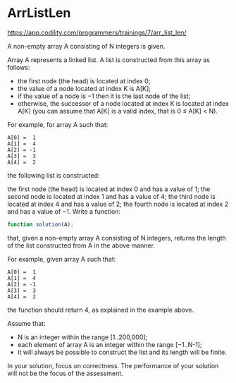 # ArrListLen

https://app.codility.com/programmers/trainings/7/arr_list_len/

A non-empty array A consisting of N integers is given.

Array A represents a linked list. A list is constructed from this array as follows:

- the first node (the head) is located at index 0;
- the value of a node located at index K is A[K];
- if the value of a node is −1 then it is the last node of the list;
- otherwise, the successor of a node located at index K is located at index A[K] (you can assume that A[K] is a valid index, that is 0 ≤ A[K] < N).

For example, for array A such that:

```
A[0] =  1
A[1] =  4
A[2] = -1
A[3] =  3
A[4] =  2
```

the following list is constructed:

the first node (the head) is located at index 0 and has a value of 1;
the second node is located at index 1 and has a value of 4;
the third node is located at index 4 and has a value of 2;
the fourth node is located at index 2 and has a value of −1.
Write a function:

```js
function solution(A);
```

that, given a non-empty array A consisting of N integers, returns the length of the list constructed from A in the above manner.

For example, given array A such that:

```
A[0] =  1
A[1] =  4
A[2] = -1
A[3] =  3
A[4] =  2
```
the function should return 4, as explained in the example above.

Assume that:

- N is an integer within the range [1..200,000];
- each element of array A is an integer within the range [−1..N-1];
- it will always be possible to construct the list and its length will be finite.

In your solution, focus on correctness. The performance of your solution will not be the focus of the assessment.